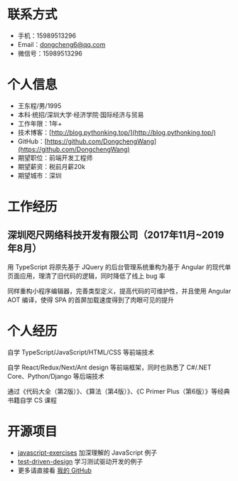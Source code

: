 # 联系方式

- 手机：15989513296
- Email：dongcheng6@qq.com
- 微信号：15989513296

# 个人信息

- 王东程/男/1995
- 本科·统招/深圳大学·经济学院·国际经济与贸易
- 工作年限：1年+
- 技术博客：[http://blog.pythonking.top/](http://blog.pythonking.top/)
- GitHub：[https://github.com/DongchengWang](https://github.com/DongchengWang)
- 期望职位：前端开发工程师
- 期望薪资：税前月薪20k
- 期望城市：深圳

# 工作经历

## 深圳咫尺网络科技开发有限公司（2017年11月~2019年8月）

用 TypeScript 将原先基于 JQuery 的后台管理系统重构为基于 Angular 的现代单页面应用，理清了旧代码的逻辑，同时降低了线上 bug 率

同样重构小程序编辑器，完善类型定义，提高代码的可维护性，并且使用 Angular AOT 编译，使得 SPA 的首屏加载速度得到了肉眼可见的提升

# 个人经历

自学 TypeScript/JavaScript/HTML/CSS 等前端技术

自学 React/Redux/Next/Ant design 等前端框架，同时也熟悉了 C#/.NET Core、Python/Django 等后端技术

通过《代码大全（第2版）》、《算法（第4版）》、《C Primer Plus（第6版）》等经典书籍自学 CS 课程

# 开源项目

- [javascript-exercises](https://github.com/DongchengWang/javascript-exercises) 加深理解的 JavaScript 例子
- [test-driven-design](https://github.com/DongchengWang/test-driven-design) 学习测试驱动开发的例子
- 更多请直接看 [我的 GitHub](https://github.com/DongchengWang)
